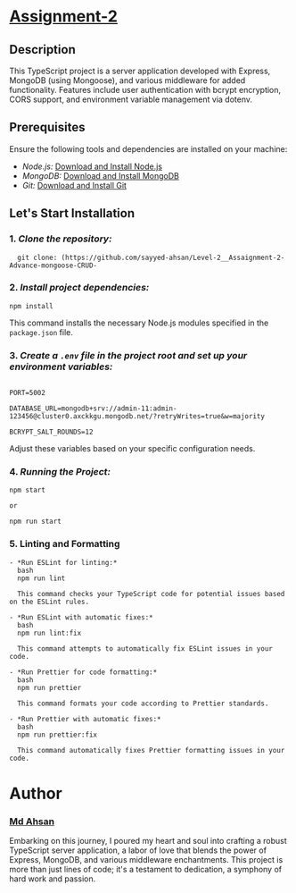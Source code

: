# [Assignment-2](https://asignment-2-three.vercel.app/)

## Description

This TypeScript project is a server application developed with Express, MongoDB (using Mongoose), and various middleware for added functionality. Features include user authentication with bcrypt encryption, CORS support, and environment variable management via dotenv.

## Prerequisites

Ensure the following tools and dependencies are installed on your machine:

- _Node.js:_ [Download and Install Node.js](https://nodejs.org/)
- _MongoDB:_ [Download and Install MongoDB](https://www.mongodb.com/try/download/community)
- _Git:_ [Download and Install Git](https://git-scm.com/)

## Let's Start Installation

### 1. _Clone the repository:_

```
  git clone: (https://github.com/sayyed-ahsan/Level-2__Assaignment-2-Advance-mongoose-CRUD-
```

### 2. _Install project dependencies:_

```
npm install
```

This command installs the necessary Node.js modules specified in the `package.json` file.

### 3. _Create a `.env` file in the project root and set up your environment variables:_

```

PORT=5002

DATABASE_URL=mongodb+srv://admin-11:admin-123456@cluster0.axckkgu.mongodb.net/?retryWrites=true&w=majority

BCRYPT_SALT_ROUNDS=12

```

Adjust these variables based on your specific configuration needs.

### 4. _Running the Project:_

```
npm start

or

npm run start

```

### 5. Linting and Formatting

```
- *Run ESLint for linting:*
  bash
  npm run lint

  This command checks your TypeScript code for potential issues based on the ESLint rules.

- *Run ESLint with automatic fixes:*
  bash
  npm run lint:fix

  This command attempts to automatically fix ESLint issues in your code.

- *Run Prettier for code formatting:*
  bash
  npm run prettier

  This command formats your code according to Prettier standards.

- *Run Prettier with automatic fixes:*
  bash
  npm run prettier:fix

  This command automatically fixes Prettier formatting issues in your code.
```

# Author

### [Md Ahsan](https://www.linkedin.com/in/md-ahsan-web-devloper/)

Embarking on this journey, I poured my heart and soul into crafting a robust TypeScript server application, a labor of love that blends the power of Express, MongoDB, and various middleware enchantments. This project is more than just lines of code; it's a testament to dedication, a symphony of hard work and passion.
